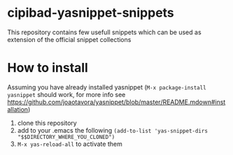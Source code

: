 # cipibad-yasnippet-snippets

This repository contains few usefull snippets which can be used as extension of the official snippet collections

# How to install

Assuming you have already installed yasnippet (`M-x package-install yasnippet` should work, for more info see https://github.com/joaotavora/yasnippet/blob/master/README.mdown#installation)
1. clone this repository
2. add to your .emacs the following `(add-to-list 'yas-snippet-dirs "$$DIRECTORY_WHERE_YOU_CLONED")`
3. `M-x yas-reload-all` to activate them

